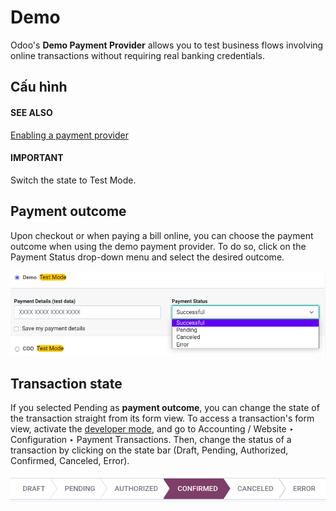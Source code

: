 # Demo

Odoo's **Demo Payment Provider** allows you to test business flows involving online transactions
without requiring real banking credentials.

## Cấu hình

#### SEE ALSO
[Enabling a payment provider](../payment_providers.md#payment-providers-add-new)

#### IMPORTANT
Switch the state to Test Mode.

## Payment outcome

Upon checkout or when paying a bill online, you can choose the payment outcome when using the demo
payment provider. To do so, click on the Payment Status drop-down menu and select the
desired outcome.

![Payment status outcomes.](demo/demo-payment-outcome.png)

## Transaction state

If you selected Pending as **payment outcome**, you can change the state of the
transaction straight from its form view. To access a transaction's form view, activate the
[developer mode](../../general/developer_mode.md#developer-mode), and go to Accounting / Website ‣
Configuration ‣ Payment Transactions. Then, change the status of a transaction by clicking on the
state bar (Draft, Pending, Authorized, Confirmed, Canceled, Error).

![Thanh trạng thái giao dịch](demo/demo-view-form.png)
